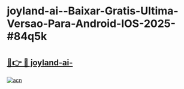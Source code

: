# joyland-ai--Baixar-Gratis-Ultima-Versao-Para-Android-IOS-2025-#84q5k

# <h2><a href="https://ainizakaria.my?title=joyland-ai-&ref=24M">🔗👉 🔴 joyland-ai-</a></h2>

[![acn](https://github.com/user-attachments/assets/0f9c940e-d8b0-45ae-aac7-cd30a18b3e1c)](https://ainizakaria.my?title=joyland-ai-&ref=24M)

